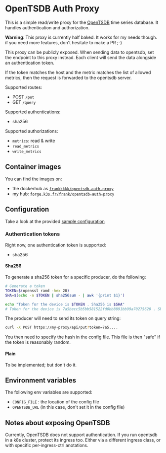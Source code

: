# OpenTSDB Auth Proxy

This is a simple read/write proxy for the [OpenTSDB](https://github.com/OpenTSDB/opentsdb) 
time series database. It handles authentication and authorization.

**Warning**: This proxy is currently half baked. It works for my needs though.
if you need more features, don't hesitate to make a PR ;-)

This proxy can be publicly exposed. When sending data to opentsdb, set the endpoint
to this proxy instead. Each client will send the data alongside an authentication
token.

If the token matches the host and the metric matches the list of allowed metrics,
then the request is forwarded to the opentsdb server.

Supported routes:

- POST `/put`
- GET `/query`

Supported authentications:

- sha256

Supported authorizations:

- `metrics`: read & write
- `read_metrics`
- `write_metrics`



## Container images

You can find the images on:

- the dockerhub as [`frankkkkk/opentsdb-auth-proxy`](https://hub.docker.com/r/frankkkkk/opentsdb-auth-proxy)
- my hub: [`forge.k3s.fr/frank/opentsdb-auth-proxy`](https://forge.k3s.fr/frank/-/packages/container/opentsdb-auth-proxy/main)


## Configuration

Take a look at the provided [sample configuration](./example-cfg.yml)

### Authentication tokens

Right now, one authentication token is supported:

- sha256

#### Sha256

To generate a sha256 token for a specific producer, do the following:

```bash
# Generate a token
TOKEN=$(openssl rand -hex 20)
SHA=$(echo -n $TOKEN | sha256sum - | awk '{print $1}')

echo "Token for the device is $TOKEN . Sha256 is $SHA"
# Token for the device is 7a5becc5b5bb581522fd0bb8891bb99a70275620 . Sha256 is ac790471b321143716e7773d589af923236ebdd435ba17c671df3558becc5154
```

The producer will need to send its token on query string:

```bash
curl -X POST https://my-proxy/api/put?token=7a5....
```

You then need to specify the hash in the config file. This file is then "safe"
if the token is reasonably random.

#### Plain

To be implemented; but don't do it.


## Environment variables

The following env variables are supported:

- `CONFIG_FILE` : the location of the config file
- `OPENTSDB_URL` (in this case, don't set it in the config file)

## Notes about exposing OpenTSDB

Currently, OpenTSDB does not support authentication. If you run opentsdb in a k8s
cluster, protect its ingress too. Either via a different ingress class, or with
specific per-ingress-ctrl anotations.
